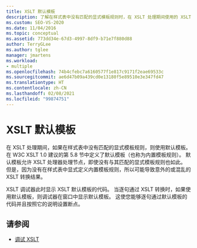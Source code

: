 ```yaml
---
title: XSLT 默认模板
description: 了解在样式表中没有匹配的显式模板规则时，在 XSLT 处理期间使用的 XSLT 默认模板。
ms.custom: SEO-VS-2020
ms.date: 11/04/2016
ms.topic: conceptual
ms.assetid: 773dd34e-67d3-4997-8df9-b71e7f880d88
author: TerryGLee
ms.author: tglee
manager: jmartens
ms.workload:
- multiple
ms.openlocfilehash: 74b4cfebc7a6160577f1e817c9171f2eae69533c
ms.sourcegitcommit: ae6d47b09a439cd0e13180f5e89510e3e347fd47
ms.translationtype: HT
ms.contentlocale: zh-CN
ms.lasthandoff: 02/08/2021
ms.locfileid: "99874751"
---
```

# <a name="xslt-default-templates"></a>XSLT 默认模板

在 XSLT 处理期间，如果在样式表中没有匹配的显式模板规则，则使用默认模板。 在 W3C XSLT 1.0 建议的第 5.8 节中定义了默认模板（也称为内置模板规则）。 默认模板允许 XSLT 处理器处理节点，即使没有与其匹配的显式模板规则也如此。 但是，因为没有在样式表中显式定义内置模板规则，所以可能导致意外的或混乱的 XSLT 转换结果。

XSLT 调试器此时显示 XSLT 默认模板的代码。 当逐句通过 XSLT 转换时，如果使用默认模板，则调试器在窗口中显示默认模板。 这使您能够逐句通过默认模板的代码并且按照它的说明设置断点。

## <a name="see-also"></a>请参阅

- [调试 XSLT](../xml-tools/debugging-xslt.md)
